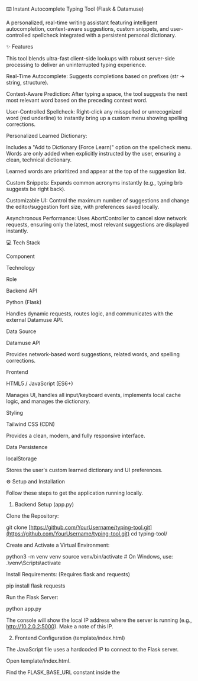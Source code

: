 ⌨️ Instant Autocomplete Typing Tool (Flask & Datamuse)

A personalized, real-time writing assistant featuring intelligent autocompletion, context-aware suggestions, custom snippets, and user-controlled spellcheck integrated with a persistent personal dictionary.

✨ Features

This tool blends ultra-fast client-side lookups with robust server-side processing to deliver an uninterrupted typing experience.

Real-Time Autocomplete: Suggests completions based on prefixes (str -> string, structure).

Context-Aware Prediction: After typing a space, the tool suggests the next most relevant word based on the preceding context word.

User-Controlled Spellcheck: Right-click any misspelled or unrecognized word (red underline) to instantly bring up a custom menu showing spelling corrections.

Personalized Learned Dictionary:

Includes a "Add to Dictionary (Force Learn)" option on the spellcheck menu. Words are only added when explicitly instructed by the user, ensuring a clean, technical dictionary.

Learned words are prioritized and appear at the top of the suggestion list.

Custom Snippets: Expands common acronyms instantly (e.g., typing brb suggests be right back).

Customizable UI: Control the maximum number of suggestions and change the editor/suggestion font size, with preferences saved locally.

Asynchronous Performance: Uses AbortController to cancel slow network requests, ensuring only the latest, most relevant suggestions are displayed instantly.

💻 Tech Stack

Component

Technology

Role

Backend API

Python (Flask)

Handles dynamic requests, routes logic, and communicates with the external Datamuse API.

Data Source

Datamuse API

Provides network-based word suggestions, related words, and spelling corrections.

Frontend

HTML5 / JavaScript (ES6+)

Manages UI, handles all input/keyboard events, implements local cache logic, and manages the dictionary.

Styling

Tailwind CSS (CDN)

Provides a clean, modern, and fully responsive interface.

Data Persistence

localStorage

Stores the user's custom learned dictionary and UI preferences.

⚙️ Setup and Installation

Follow these steps to get the application running locally.

1. Backend Setup (app.py)

Clone the Repository:

git clone [https://github.com/YourUsername/typing-tool.git](https://github.com/YourUsername/typing-tool.git)
cd typing-tool/


Create and Activate a Virtual Environment:

python3 -m venv venv
source venv/bin/activate  # On Windows, use: .\venv\Scripts\activate


Install Requirements: (Requires flask and requests)

pip install flask requests


Run the Flask Server:

python app.py


The console will show the local IP address where the server is running (e.g., http://10.2.0.2:5000). Make a note of this IP.

2. Frontend Configuration (template/index.html)

The JavaScript file uses a hardcoded IP to connect to the Flask server.

Open template/index.html.

Find the FLASK_BASE_URL constant inside the <script> tag (around line 230).

Update the value to match the IP shown in your Flask console output (e.g., http://10.2.0.2:5000).

// In template/index.html
const FLASK_BASE_URL = 'http://YOUR_FLASK_IP:5000'; 


3. Launch the Application

Open the template/index.html file directly in your web browser. The front end will now connect to your running Flask server for suggestions.

💡 Usage

Typing Suggestions: Start typing any word. Suggestions will appear below the cursor.

Accepting Suggestions: Press TAB or ENTER to accept the actively highlighted (blue) suggestion.

Next Word Prediction: Press the SPACE key after a complete word to see contextually related words.

Spellcheck & Learning:

Type a misspelled word (e.g., teh). The browser will underline it in red.

Right-click on the misspelled word.

A custom suggestions menu will appear with corrections and the "Add to Dictionary (Force Learn)" option.

Click the option to add the word to your private dictionary immediately.

Manage Dictionary: Click "Manage Learned Words" to manually inspect, add, or delete words from your personalized list.
